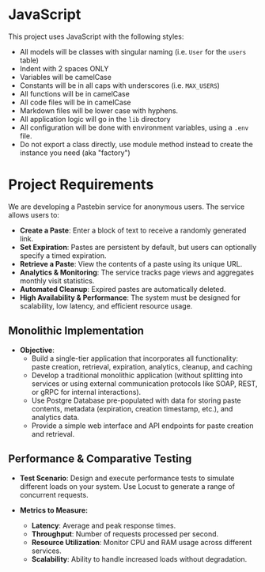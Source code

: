# JavaScript

This project uses JavaScript with the following styles:

- All models will be classes with singular naming (i.e. `User` for the `users` table)
- Indent with 2 spaces ONLY
- Variables will be camelCase
- Constants will be in all caps with underscores (i.e. `MAX_USERS`)
- All functions will be in camelCase
- All code files will be in camelCase
- Markdown files will be lower case with hyphens.
- All application logic will go in the `lib` directory
- All configuration will be done with environment variables, using a `.env` file.
- Do not export a class directly, use module method instead to create the instance you need (aka "factory")

# Project Requirements

We are developing a Pastebin service for anonymous users. The service allows users to:

- **Create a Paste**: Enter a block of text to receive a randomly generated link.
- **Set Expiration**: Pastes are persistent by default, but users can optionally specify a timed expiration.
- **Retrieve a Paste**: View the contents of a paste using its unique URL.
- **Analytics & Monitoring**: The service tracks page views and aggregates monthly visit statistics.
- **Automated Cleanup**: Expired pastes are automatically deleted.
- **High Availability & Performance**: The system must be designed for scalability, low latency, and efficient resource usage.

## **Monolithic Implementation**

- **Objective**:
  - Build a single-tier application that incorporates all functionality: paste creation, retrieval, expiration, analytics, cleanup, and caching
  - Develop a traditional monolithic application (without splitting into services or using external communication protocols like SOAP, REST, or gRPC for internal interactions).
  - Use Postgre Database pre-populated with data for storing paste contents, metadata (expiration, creation timestamp, etc.), and analytics data.
  - Provide a simple web interface and API endpoints for paste creation and retrieval.

## Performance & Comparative Testing

- **Test Scenario**: Design and execute performance tests to simulate different loads on your system. Use Locust to generate a range of concurrent requests.

- **Metrics to Measure:**
  - **Latency**: Average and peak response times.
  - **Throughput**: Number of requests processed per second.
  - **Resource Utilization**: Monitor CPU and RAM usage across different services.
  - **Scalability**: Ability to handle increased loads without degradation.
